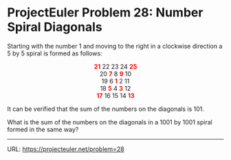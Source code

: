 <h1> ProjectEuler Problem 28: Number Spiral Diagonals</h1>
<p>Starting with the number 1 and moving to the right in a clockwise direction a 5 by 5 spiral is formed as follows:</p>
<center>
    <span style="color:red"><b>21</b></span> 22 23 24 <span style="color:red"><b>25</b></span><br>
    20 <span style="color:red"><b>7</b></span>  8  <span style="color:red"><b>9</b></span> 10<br>
    19  6  <span style="color:red"><b>1</b></span>  2 11<br>
    18  <span style="color:red"><b>5</b></span>  4  <span style="color:red"><b>3</b></span> 12<br>
    <span style="color:red"><b>17</b></span> 16 15 14 <span style="color:red"><b>13</b></span></p>
</center>
<p>It can be verified that the sum of the numbers on the diagonals is 101.</p>
<p>What is the sum of the numbers on the diagonals in a 1001 by 1001 spiral formed in the same way?</p>


<hr>

URL: https://projecteuler.net/problem=28
